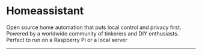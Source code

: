 # Homeassistant

Open source home automation that puts local control and privacy first. Powered by a worldwide community of tinkerers and DIY enthusiasts. Perfect to run on a Raspberry Pi or a local server

---